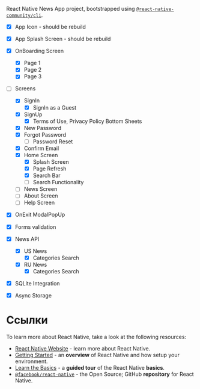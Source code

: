 React Native News App project, bootstrapped using [`@react-native-community/cli`](https://github.com/react-native-community/cli).


- [x] App Icon - should be rebuild
- [x] App Splash Screen - should be rebuild
- [x] OnBoarding Screen
  - [x] Page 1
  - [x] Page 2
  - [x] Page 3
- [ ] Screens
  - [x] SignIn
    - [x] SignIn as a Guest
  - [x] SignUp
    - [x] Terms of Use, Privacy Policy Bottom Sheets
  - [x] New Password
  - [x] Forgot Password
    - [ ] Password Reset
  - [x] Confirm Email
  - [x] Home Screen
    - [x] Splash Screen
    - [x] Page Refresh
    - [x] Search Bar
    - [ ] Search Functionality
  - [ ] News Screen
  - [ ] About Screen
  - [ ] Help Screen
- [x] OnExit ModalPopUp
- [x] Forms validation
- [x] News API
  - [x] US News
    - [x] Categories Search  
  - [X] RU News
    - [x] Categories Search  
- [x] SQLite Integration
- [x] Async Storage



# Ссылки

To learn more about React Native, take a look at the following resources:

- [React Native Website](https://reactnative.dev) - learn more about React Native.
- [Getting Started](https://reactnative.dev/docs/environment-setup) - an **overview** of React Native and how setup your environment.
- [Learn the Basics](https://reactnative.dev/docs/getting-started) - a **guided tour** of the React Native **basics**.
- [`@facebook/react-native`](https://github.com/facebook/react-native) - the Open Source; GitHub **repository** for React Native.
